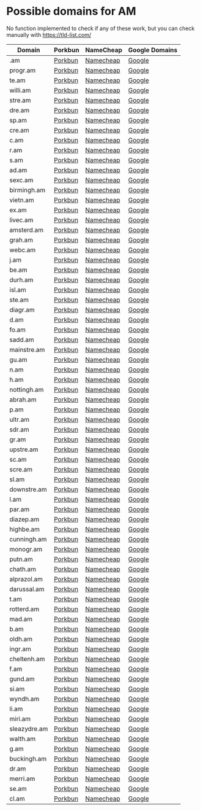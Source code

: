 # Possible domains for AM

No function implemented to check if any of these work, but you can check manually with https://tld-list.com/

| Domain | Porkbun | NameCheap | Google Domains |
|---|---|---|---|
| .am | [Porkbun](https://porkbun.com/checkout/search?prb=e814663da1&tlds=&idnLanguage=&search=search&q=.am) | [Namecheap](https://www.namecheap.com/domains/registration/results/?domain=.am) | [Google](https://domains.google.com/registrar/search?searchTerm=.am) |
| progr.am | [Porkbun](https://porkbun.com/checkout/search?prb=e814663da1&tlds=&idnLanguage=&search=search&q=progr.am) | [Namecheap](https://www.namecheap.com/domains/registration/results/?domain=progr.am) | [Google](https://domains.google.com/registrar/search?searchTerm=progr.am) |
| te.am | [Porkbun](https://porkbun.com/checkout/search?prb=e814663da1&tlds=&idnLanguage=&search=search&q=te.am) | [Namecheap](https://www.namecheap.com/domains/registration/results/?domain=te.am) | [Google](https://domains.google.com/registrar/search?searchTerm=te.am) |
| willi.am | [Porkbun](https://porkbun.com/checkout/search?prb=e814663da1&tlds=&idnLanguage=&search=search&q=willi.am) | [Namecheap](https://www.namecheap.com/domains/registration/results/?domain=willi.am) | [Google](https://domains.google.com/registrar/search?searchTerm=willi.am) |
| stre.am | [Porkbun](https://porkbun.com/checkout/search?prb=e814663da1&tlds=&idnLanguage=&search=search&q=stre.am) | [Namecheap](https://www.namecheap.com/domains/registration/results/?domain=stre.am) | [Google](https://domains.google.com/registrar/search?searchTerm=stre.am) |
| dre.am | [Porkbun](https://porkbun.com/checkout/search?prb=e814663da1&tlds=&idnLanguage=&search=search&q=dre.am) | [Namecheap](https://www.namecheap.com/domains/registration/results/?domain=dre.am) | [Google](https://domains.google.com/registrar/search?searchTerm=dre.am) |
| sp.am | [Porkbun](https://porkbun.com/checkout/search?prb=e814663da1&tlds=&idnLanguage=&search=search&q=sp.am) | [Namecheap](https://www.namecheap.com/domains/registration/results/?domain=sp.am) | [Google](https://domains.google.com/registrar/search?searchTerm=sp.am) |
| cre.am | [Porkbun](https://porkbun.com/checkout/search?prb=e814663da1&tlds=&idnLanguage=&search=search&q=cre.am) | [Namecheap](https://www.namecheap.com/domains/registration/results/?domain=cre.am) | [Google](https://domains.google.com/registrar/search?searchTerm=cre.am) |
| c.am | [Porkbun](https://porkbun.com/checkout/search?prb=e814663da1&tlds=&idnLanguage=&search=search&q=c.am) | [Namecheap](https://www.namecheap.com/domains/registration/results/?domain=c.am) | [Google](https://domains.google.com/registrar/search?searchTerm=c.am) |
| r.am | [Porkbun](https://porkbun.com/checkout/search?prb=e814663da1&tlds=&idnLanguage=&search=search&q=r.am) | [Namecheap](https://www.namecheap.com/domains/registration/results/?domain=r.am) | [Google](https://domains.google.com/registrar/search?searchTerm=r.am) |
| s.am | [Porkbun](https://porkbun.com/checkout/search?prb=e814663da1&tlds=&idnLanguage=&search=search&q=s.am) | [Namecheap](https://www.namecheap.com/domains/registration/results/?domain=s.am) | [Google](https://domains.google.com/registrar/search?searchTerm=s.am) |
| ad.am | [Porkbun](https://porkbun.com/checkout/search?prb=e814663da1&tlds=&idnLanguage=&search=search&q=ad.am) | [Namecheap](https://www.namecheap.com/domains/registration/results/?domain=ad.am) | [Google](https://domains.google.com/registrar/search?searchTerm=ad.am) |
| sexc.am | [Porkbun](https://porkbun.com/checkout/search?prb=e814663da1&tlds=&idnLanguage=&search=search&q=sexc.am) | [Namecheap](https://www.namecheap.com/domains/registration/results/?domain=sexc.am) | [Google](https://domains.google.com/registrar/search?searchTerm=sexc.am) |
| birmingh.am | [Porkbun](https://porkbun.com/checkout/search?prb=e814663da1&tlds=&idnLanguage=&search=search&q=birmingh.am) | [Namecheap](https://www.namecheap.com/domains/registration/results/?domain=birmingh.am) | [Google](https://domains.google.com/registrar/search?searchTerm=birmingh.am) |
| vietn.am | [Porkbun](https://porkbun.com/checkout/search?prb=e814663da1&tlds=&idnLanguage=&search=search&q=vietn.am) | [Namecheap](https://www.namecheap.com/domains/registration/results/?domain=vietn.am) | [Google](https://domains.google.com/registrar/search?searchTerm=vietn.am) |
| ex.am | [Porkbun](https://porkbun.com/checkout/search?prb=e814663da1&tlds=&idnLanguage=&search=search&q=ex.am) | [Namecheap](https://www.namecheap.com/domains/registration/results/?domain=ex.am) | [Google](https://domains.google.com/registrar/search?searchTerm=ex.am) |
| livec.am | [Porkbun](https://porkbun.com/checkout/search?prb=e814663da1&tlds=&idnLanguage=&search=search&q=livec.am) | [Namecheap](https://www.namecheap.com/domains/registration/results/?domain=livec.am) | [Google](https://domains.google.com/registrar/search?searchTerm=livec.am) |
| amsterd.am | [Porkbun](https://porkbun.com/checkout/search?prb=e814663da1&tlds=&idnLanguage=&search=search&q=amsterd.am) | [Namecheap](https://www.namecheap.com/domains/registration/results/?domain=amsterd.am) | [Google](https://domains.google.com/registrar/search?searchTerm=amsterd.am) |
| grah.am | [Porkbun](https://porkbun.com/checkout/search?prb=e814663da1&tlds=&idnLanguage=&search=search&q=grah.am) | [Namecheap](https://www.namecheap.com/domains/registration/results/?domain=grah.am) | [Google](https://domains.google.com/registrar/search?searchTerm=grah.am) |
| webc.am | [Porkbun](https://porkbun.com/checkout/search?prb=e814663da1&tlds=&idnLanguage=&search=search&q=webc.am) | [Namecheap](https://www.namecheap.com/domains/registration/results/?domain=webc.am) | [Google](https://domains.google.com/registrar/search?searchTerm=webc.am) |
| j.am | [Porkbun](https://porkbun.com/checkout/search?prb=e814663da1&tlds=&idnLanguage=&search=search&q=j.am) | [Namecheap](https://www.namecheap.com/domains/registration/results/?domain=j.am) | [Google](https://domains.google.com/registrar/search?searchTerm=j.am) |
| be.am | [Porkbun](https://porkbun.com/checkout/search?prb=e814663da1&tlds=&idnLanguage=&search=search&q=be.am) | [Namecheap](https://www.namecheap.com/domains/registration/results/?domain=be.am) | [Google](https://domains.google.com/registrar/search?searchTerm=be.am) |
| durh.am | [Porkbun](https://porkbun.com/checkout/search?prb=e814663da1&tlds=&idnLanguage=&search=search&q=durh.am) | [Namecheap](https://www.namecheap.com/domains/registration/results/?domain=durh.am) | [Google](https://domains.google.com/registrar/search?searchTerm=durh.am) |
| isl.am | [Porkbun](https://porkbun.com/checkout/search?prb=e814663da1&tlds=&idnLanguage=&search=search&q=isl.am) | [Namecheap](https://www.namecheap.com/domains/registration/results/?domain=isl.am) | [Google](https://domains.google.com/registrar/search?searchTerm=isl.am) |
| ste.am | [Porkbun](https://porkbun.com/checkout/search?prb=e814663da1&tlds=&idnLanguage=&search=search&q=ste.am) | [Namecheap](https://www.namecheap.com/domains/registration/results/?domain=ste.am) | [Google](https://domains.google.com/registrar/search?searchTerm=ste.am) |
| diagr.am | [Porkbun](https://porkbun.com/checkout/search?prb=e814663da1&tlds=&idnLanguage=&search=search&q=diagr.am) | [Namecheap](https://www.namecheap.com/domains/registration/results/?domain=diagr.am) | [Google](https://domains.google.com/registrar/search?searchTerm=diagr.am) |
| d.am | [Porkbun](https://porkbun.com/checkout/search?prb=e814663da1&tlds=&idnLanguage=&search=search&q=d.am) | [Namecheap](https://www.namecheap.com/domains/registration/results/?domain=d.am) | [Google](https://domains.google.com/registrar/search?searchTerm=d.am) |
| fo.am | [Porkbun](https://porkbun.com/checkout/search?prb=e814663da1&tlds=&idnLanguage=&search=search&q=fo.am) | [Namecheap](https://www.namecheap.com/domains/registration/results/?domain=fo.am) | [Google](https://domains.google.com/registrar/search?searchTerm=fo.am) |
| sadd.am | [Porkbun](https://porkbun.com/checkout/search?prb=e814663da1&tlds=&idnLanguage=&search=search&q=sadd.am) | [Namecheap](https://www.namecheap.com/domains/registration/results/?domain=sadd.am) | [Google](https://domains.google.com/registrar/search?searchTerm=sadd.am) |
| mainstre.am | [Porkbun](https://porkbun.com/checkout/search?prb=e814663da1&tlds=&idnLanguage=&search=search&q=mainstre.am) | [Namecheap](https://www.namecheap.com/domains/registration/results/?domain=mainstre.am) | [Google](https://domains.google.com/registrar/search?searchTerm=mainstre.am) |
| gu.am | [Porkbun](https://porkbun.com/checkout/search?prb=e814663da1&tlds=&idnLanguage=&search=search&q=gu.am) | [Namecheap](https://www.namecheap.com/domains/registration/results/?domain=gu.am) | [Google](https://domains.google.com/registrar/search?searchTerm=gu.am) |
| n.am | [Porkbun](https://porkbun.com/checkout/search?prb=e814663da1&tlds=&idnLanguage=&search=search&q=n.am) | [Namecheap](https://www.namecheap.com/domains/registration/results/?domain=n.am) | [Google](https://domains.google.com/registrar/search?searchTerm=n.am) |
| h.am | [Porkbun](https://porkbun.com/checkout/search?prb=e814663da1&tlds=&idnLanguage=&search=search&q=h.am) | [Namecheap](https://www.namecheap.com/domains/registration/results/?domain=h.am) | [Google](https://domains.google.com/registrar/search?searchTerm=h.am) |
| nottingh.am | [Porkbun](https://porkbun.com/checkout/search?prb=e814663da1&tlds=&idnLanguage=&search=search&q=nottingh.am) | [Namecheap](https://www.namecheap.com/domains/registration/results/?domain=nottingh.am) | [Google](https://domains.google.com/registrar/search?searchTerm=nottingh.am) |
| abrah.am | [Porkbun](https://porkbun.com/checkout/search?prb=e814663da1&tlds=&idnLanguage=&search=search&q=abrah.am) | [Namecheap](https://www.namecheap.com/domains/registration/results/?domain=abrah.am) | [Google](https://domains.google.com/registrar/search?searchTerm=abrah.am) |
| p.am | [Porkbun](https://porkbun.com/checkout/search?prb=e814663da1&tlds=&idnLanguage=&search=search&q=p.am) | [Namecheap](https://www.namecheap.com/domains/registration/results/?domain=p.am) | [Google](https://domains.google.com/registrar/search?searchTerm=p.am) |
| ultr.am | [Porkbun](https://porkbun.com/checkout/search?prb=e814663da1&tlds=&idnLanguage=&search=search&q=ultr.am) | [Namecheap](https://www.namecheap.com/domains/registration/results/?domain=ultr.am) | [Google](https://domains.google.com/registrar/search?searchTerm=ultr.am) |
| sdr.am | [Porkbun](https://porkbun.com/checkout/search?prb=e814663da1&tlds=&idnLanguage=&search=search&q=sdr.am) | [Namecheap](https://www.namecheap.com/domains/registration/results/?domain=sdr.am) | [Google](https://domains.google.com/registrar/search?searchTerm=sdr.am) |
| gr.am | [Porkbun](https://porkbun.com/checkout/search?prb=e814663da1&tlds=&idnLanguage=&search=search&q=gr.am) | [Namecheap](https://www.namecheap.com/domains/registration/results/?domain=gr.am) | [Google](https://domains.google.com/registrar/search?searchTerm=gr.am) |
| upstre.am | [Porkbun](https://porkbun.com/checkout/search?prb=e814663da1&tlds=&idnLanguage=&search=search&q=upstre.am) | [Namecheap](https://www.namecheap.com/domains/registration/results/?domain=upstre.am) | [Google](https://domains.google.com/registrar/search?searchTerm=upstre.am) |
| sc.am | [Porkbun](https://porkbun.com/checkout/search?prb=e814663da1&tlds=&idnLanguage=&search=search&q=sc.am) | [Namecheap](https://www.namecheap.com/domains/registration/results/?domain=sc.am) | [Google](https://domains.google.com/registrar/search?searchTerm=sc.am) |
| scre.am | [Porkbun](https://porkbun.com/checkout/search?prb=e814663da1&tlds=&idnLanguage=&search=search&q=scre.am) | [Namecheap](https://www.namecheap.com/domains/registration/results/?domain=scre.am) | [Google](https://domains.google.com/registrar/search?searchTerm=scre.am) |
| sl.am | [Porkbun](https://porkbun.com/checkout/search?prb=e814663da1&tlds=&idnLanguage=&search=search&q=sl.am) | [Namecheap](https://www.namecheap.com/domains/registration/results/?domain=sl.am) | [Google](https://domains.google.com/registrar/search?searchTerm=sl.am) |
| downstre.am | [Porkbun](https://porkbun.com/checkout/search?prb=e814663da1&tlds=&idnLanguage=&search=search&q=downstre.am) | [Namecheap](https://www.namecheap.com/domains/registration/results/?domain=downstre.am) | [Google](https://domains.google.com/registrar/search?searchTerm=downstre.am) |
| l.am | [Porkbun](https://porkbun.com/checkout/search?prb=e814663da1&tlds=&idnLanguage=&search=search&q=l.am) | [Namecheap](https://www.namecheap.com/domains/registration/results/?domain=l.am) | [Google](https://domains.google.com/registrar/search?searchTerm=l.am) |
| par.am | [Porkbun](https://porkbun.com/checkout/search?prb=e814663da1&tlds=&idnLanguage=&search=search&q=par.am) | [Namecheap](https://www.namecheap.com/domains/registration/results/?domain=par.am) | [Google](https://domains.google.com/registrar/search?searchTerm=par.am) |
| diazep.am | [Porkbun](https://porkbun.com/checkout/search?prb=e814663da1&tlds=&idnLanguage=&search=search&q=diazep.am) | [Namecheap](https://www.namecheap.com/domains/registration/results/?domain=diazep.am) | [Google](https://domains.google.com/registrar/search?searchTerm=diazep.am) |
| highbe.am | [Porkbun](https://porkbun.com/checkout/search?prb=e814663da1&tlds=&idnLanguage=&search=search&q=highbe.am) | [Namecheap](https://www.namecheap.com/domains/registration/results/?domain=highbe.am) | [Google](https://domains.google.com/registrar/search?searchTerm=highbe.am) |
| cunningh.am | [Porkbun](https://porkbun.com/checkout/search?prb=e814663da1&tlds=&idnLanguage=&search=search&q=cunningh.am) | [Namecheap](https://www.namecheap.com/domains/registration/results/?domain=cunningh.am) | [Google](https://domains.google.com/registrar/search?searchTerm=cunningh.am) |
| monogr.am | [Porkbun](https://porkbun.com/checkout/search?prb=e814663da1&tlds=&idnLanguage=&search=search&q=monogr.am) | [Namecheap](https://www.namecheap.com/domains/registration/results/?domain=monogr.am) | [Google](https://domains.google.com/registrar/search?searchTerm=monogr.am) |
| putn.am | [Porkbun](https://porkbun.com/checkout/search?prb=e814663da1&tlds=&idnLanguage=&search=search&q=putn.am) | [Namecheap](https://www.namecheap.com/domains/registration/results/?domain=putn.am) | [Google](https://domains.google.com/registrar/search?searchTerm=putn.am) |
| chath.am | [Porkbun](https://porkbun.com/checkout/search?prb=e814663da1&tlds=&idnLanguage=&search=search&q=chath.am) | [Namecheap](https://www.namecheap.com/domains/registration/results/?domain=chath.am) | [Google](https://domains.google.com/registrar/search?searchTerm=chath.am) |
| alprazol.am | [Porkbun](https://porkbun.com/checkout/search?prb=e814663da1&tlds=&idnLanguage=&search=search&q=alprazol.am) | [Namecheap](https://www.namecheap.com/domains/registration/results/?domain=alprazol.am) | [Google](https://domains.google.com/registrar/search?searchTerm=alprazol.am) |
| darussal.am | [Porkbun](https://porkbun.com/checkout/search?prb=e814663da1&tlds=&idnLanguage=&search=search&q=darussal.am) | [Namecheap](https://www.namecheap.com/domains/registration/results/?domain=darussal.am) | [Google](https://domains.google.com/registrar/search?searchTerm=darussal.am) |
| t.am | [Porkbun](https://porkbun.com/checkout/search?prb=e814663da1&tlds=&idnLanguage=&search=search&q=t.am) | [Namecheap](https://www.namecheap.com/domains/registration/results/?domain=t.am) | [Google](https://domains.google.com/registrar/search?searchTerm=t.am) |
| rotterd.am | [Porkbun](https://porkbun.com/checkout/search?prb=e814663da1&tlds=&idnLanguage=&search=search&q=rotterd.am) | [Namecheap](https://www.namecheap.com/domains/registration/results/?domain=rotterd.am) | [Google](https://domains.google.com/registrar/search?searchTerm=rotterd.am) |
| mad.am | [Porkbun](https://porkbun.com/checkout/search?prb=e814663da1&tlds=&idnLanguage=&search=search&q=mad.am) | [Namecheap](https://www.namecheap.com/domains/registration/results/?domain=mad.am) | [Google](https://domains.google.com/registrar/search?searchTerm=mad.am) |
| b.am | [Porkbun](https://porkbun.com/checkout/search?prb=e814663da1&tlds=&idnLanguage=&search=search&q=b.am) | [Namecheap](https://www.namecheap.com/domains/registration/results/?domain=b.am) | [Google](https://domains.google.com/registrar/search?searchTerm=b.am) |
| oldh.am | [Porkbun](https://porkbun.com/checkout/search?prb=e814663da1&tlds=&idnLanguage=&search=search&q=oldh.am) | [Namecheap](https://www.namecheap.com/domains/registration/results/?domain=oldh.am) | [Google](https://domains.google.com/registrar/search?searchTerm=oldh.am) |
| ingr.am | [Porkbun](https://porkbun.com/checkout/search?prb=e814663da1&tlds=&idnLanguage=&search=search&q=ingr.am) | [Namecheap](https://www.namecheap.com/domains/registration/results/?domain=ingr.am) | [Google](https://domains.google.com/registrar/search?searchTerm=ingr.am) |
| cheltenh.am | [Porkbun](https://porkbun.com/checkout/search?prb=e814663da1&tlds=&idnLanguage=&search=search&q=cheltenh.am) | [Namecheap](https://www.namecheap.com/domains/registration/results/?domain=cheltenh.am) | [Google](https://domains.google.com/registrar/search?searchTerm=cheltenh.am) |
| f.am | [Porkbun](https://porkbun.com/checkout/search?prb=e814663da1&tlds=&idnLanguage=&search=search&q=f.am) | [Namecheap](https://www.namecheap.com/domains/registration/results/?domain=f.am) | [Google](https://domains.google.com/registrar/search?searchTerm=f.am) |
| gund.am | [Porkbun](https://porkbun.com/checkout/search?prb=e814663da1&tlds=&idnLanguage=&search=search&q=gund.am) | [Namecheap](https://www.namecheap.com/domains/registration/results/?domain=gund.am) | [Google](https://domains.google.com/registrar/search?searchTerm=gund.am) |
| si.am | [Porkbun](https://porkbun.com/checkout/search?prb=e814663da1&tlds=&idnLanguage=&search=search&q=si.am) | [Namecheap](https://www.namecheap.com/domains/registration/results/?domain=si.am) | [Google](https://domains.google.com/registrar/search?searchTerm=si.am) |
| wyndh.am | [Porkbun](https://porkbun.com/checkout/search?prb=e814663da1&tlds=&idnLanguage=&search=search&q=wyndh.am) | [Namecheap](https://www.namecheap.com/domains/registration/results/?domain=wyndh.am) | [Google](https://domains.google.com/registrar/search?searchTerm=wyndh.am) |
| li.am | [Porkbun](https://porkbun.com/checkout/search?prb=e814663da1&tlds=&idnLanguage=&search=search&q=li.am) | [Namecheap](https://www.namecheap.com/domains/registration/results/?domain=li.am) | [Google](https://domains.google.com/registrar/search?searchTerm=li.am) |
| miri.am | [Porkbun](https://porkbun.com/checkout/search?prb=e814663da1&tlds=&idnLanguage=&search=search&q=miri.am) | [Namecheap](https://www.namecheap.com/domains/registration/results/?domain=miri.am) | [Google](https://domains.google.com/registrar/search?searchTerm=miri.am) |
| sleazydre.am | [Porkbun](https://porkbun.com/checkout/search?prb=e814663da1&tlds=&idnLanguage=&search=search&q=sleazydre.am) | [Namecheap](https://www.namecheap.com/domains/registration/results/?domain=sleazydre.am) | [Google](https://domains.google.com/registrar/search?searchTerm=sleazydre.am) |
| walth.am | [Porkbun](https://porkbun.com/checkout/search?prb=e814663da1&tlds=&idnLanguage=&search=search&q=walth.am) | [Namecheap](https://www.namecheap.com/domains/registration/results/?domain=walth.am) | [Google](https://domains.google.com/registrar/search?searchTerm=walth.am) |
| g.am | [Porkbun](https://porkbun.com/checkout/search?prb=e814663da1&tlds=&idnLanguage=&search=search&q=g.am) | [Namecheap](https://www.namecheap.com/domains/registration/results/?domain=g.am) | [Google](https://domains.google.com/registrar/search?searchTerm=g.am) |
| buckingh.am | [Porkbun](https://porkbun.com/checkout/search?prb=e814663da1&tlds=&idnLanguage=&search=search&q=buckingh.am) | [Namecheap](https://www.namecheap.com/domains/registration/results/?domain=buckingh.am) | [Google](https://domains.google.com/registrar/search?searchTerm=buckingh.am) |
| dr.am | [Porkbun](https://porkbun.com/checkout/search?prb=e814663da1&tlds=&idnLanguage=&search=search&q=dr.am) | [Namecheap](https://www.namecheap.com/domains/registration/results/?domain=dr.am) | [Google](https://domains.google.com/registrar/search?searchTerm=dr.am) |
| merri.am | [Porkbun](https://porkbun.com/checkout/search?prb=e814663da1&tlds=&idnLanguage=&search=search&q=merri.am) | [Namecheap](https://www.namecheap.com/domains/registration/results/?domain=merri.am) | [Google](https://domains.google.com/registrar/search?searchTerm=merri.am) |
| se.am | [Porkbun](https://porkbun.com/checkout/search?prb=e814663da1&tlds=&idnLanguage=&search=search&q=se.am) | [Namecheap](https://www.namecheap.com/domains/registration/results/?domain=se.am) | [Google](https://domains.google.com/registrar/search?searchTerm=se.am) |
| cl.am | [Porkbun](https://porkbun.com/checkout/search?prb=e814663da1&tlds=&idnLanguage=&search=search&q=cl.am) | [Namecheap](https://www.namecheap.com/domains/registration/results/?domain=cl.am) | [Google](https://domains.google.com/registrar/search?searchTerm=cl.am) |
